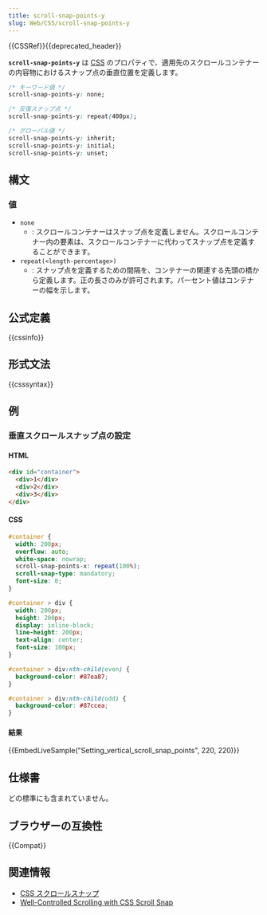 ```yaml
---
title: scroll-snap-points-y
slug: Web/CSS/scroll-snap-points-y
---
```


{{CSSRef}}{{deprecated_header}}

**`scroll-snap-points-y`** は [CSS](/ja/docs/Web/CSS) のプロパティで、適用先のスクロールコンテナーの内容物におけるスナップ点の垂直位置を定義します。

```css
/* キーワード値 */
scroll-snap-points-y: none;

/* 反復スナップ点 */
scroll-snap-points-y: repeat(400px);

/* グローバル値 */
scroll-snap-points-y: inherit;
scroll-snap-points-y: initial;
scroll-snap-points-y: unset;
```

## 構文

### 値

- `none`
  - : スクロールコンテナーはスナップ点を定義しません。スクロールコンテナー内の要素は、スクロールコンテナーに代わってスナップ点を定義することができます。
- `repeat(<length-percentage>)`
  - : スナップ点を定義するための間隔を、コンテナーの関連する先頭の橋から定義します。正の長さのみが許可されます。パーセント値はコンテナーの幅を示します。

## 公式定義

{{cssinfo}}

## 形式文法

{{csssyntax}}

## 例

<h3 id="Setting_vertical_scroll_snap_points">垂直スクロールスナップ点の設定</h3>

#### HTML

```html
<div id="container">
  <div>1</div>
  <div>2</div>
  <div>3</div>
</div>
```

#### CSS

```css
#container {
  width: 200px;
  overflow: auto;
  white-space: nowrap;
  scroll-snap-points-x: repeat(100%);
  scroll-snap-type: mandatory;
  font-size: 0;
}

#container > div {
  width: 200px;
  height: 200px;
  display: inline-block;
  line-height: 200px;
  text-align: center;
  font-size: 100px;
}

#container > div:nth-child(even) {
  background-color: #87ea87;
}

#container > div:nth-child(odd) {
  background-color: #87ccea;
}
```

#### 結果

{{EmbedLiveSample("Setting_vertical_scroll_snap_points", 220, 220)}}

## 仕様書

どの標準にも含まれていません。

## ブラウザーの互換性

{{Compat}}

## 関連情報

- [CSS スクロールスナップ](/ja/docs/Web/CSS/CSS_Scroll_Snap)
- [Well-Controlled Scrolling with CSS Scroll Snap](https://web.dev/css-scroll-snap/)
